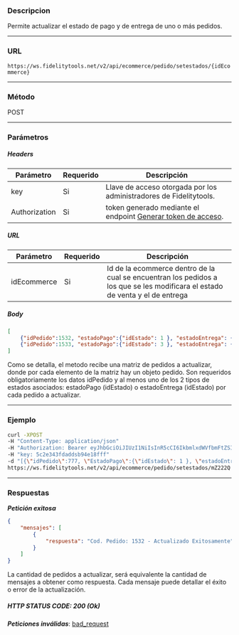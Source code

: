 ### Descripcion
Permite actualizar el estado de pago y de entrega de uno o más pedidos.
___

### URL
` https://ws.fidelitytools.net/v2/api/ecommerce/pedido/setestados/{idEcommerce} `
___

### Método
POST
___
### Parámetros

##### Headers

|Parámetro |Requerido |Descripción                 |
|----------|----------|----------------------------|
| key         | Si		 | Llave de acceso otorgada por los administradores de Fidelitytools. |
| Authorization       | Si		 | token generado mediante el endpoint [Generar token de acceso](https://github.com/bebeto-fidelitytools/FidelitytoolsWS/blob/master/docs/autenticaci%C3%B3n.md). |

##### URL
|Parámetro |Requerido |Descripción                 |
|----------|----------|----------------------------|
| idEcommerce | Si | Id de la ecommerce dentro de la cual se encuentran los pedidos a los que se les modificara el estado de venta y el de entrega | 
##### Body
```json
[
	{"idPedido":1532, "estadoPago":{"idEstado": 1 }, "estadoEntrega": {"idEstado": 8}},
	{"idPedido":1533, "estadoPago":{"idEstado": 3 }, "estadoEntrega": {"idEstado": 10}}
]
```
Como se detalla, el metodo recibe una matriz de pedidos a actualizar, donde por
cada elemento de la matriz hay un objeto pedido.
Son requeridos obligatoriamente los datos idPedido y al menos uno de los 2 tipos de estados
asociados: estadoPago (idEstado) o estadoEntrega (idEstado) por cada pedido a actualizar.
___
### Ejemplo
```bash
curl -XPOST 
-H "Content-Type: application/json" 
-H "Authorization: Bearer eyJhbGciOiJIUzI1NiIsInR5cCI6IkbmlxdWVfbmFtZSI6InVzZXJb25maWciLCJuYmYiOjE1NTYxMTk0MNjIwNTgwNywiaWF0IjoxNTU2MTE5NDA3LCJpczovL3dzLmZpZGVsaXR5dG9vbHMubmV0L3YyIiwiYXVkIjoiaHa2U2asdasdy5maWRlbGl0eXRvb2xzLm5ldC92MiJ9RDDpMHEB4SsmY0j87OcS5mbxe2XxSAY" 
-H "key: 5c2e343fdaddsb94e18fff" 
-d "[{\"idPedido\":777, \"EstadoPago\":{\"idEstado\": 1 }, \"estadoEntrega\": {\"idEstado\": 8}}]" 
https://ws.fidelitytools.net/v2/api/ecommerce/pedido/setestados/mZ222Q
```
___
### Respuestas
***Petición exitosa***
```json
{
    "mensajes": [
        {
            "respuesta": "Cod. Pedido: 1532 - Actualizado Exitosamente"
        }
    ]
}
```
La cantidad de pedidos a actualizar, será equivalente la cantidad de mensajes a obtener como respuesta. Cada mensaje puede detallar el éxito o error de la actualización.

##### HTTP STATUS CODE: 200 (Ok)

***Peticiones inválidas***: [bad_request](https://github.com/bebeto-fidelitytools/FidelitytoolsWS/blob/master/docs/ecommerce/bad_request.md)
 
